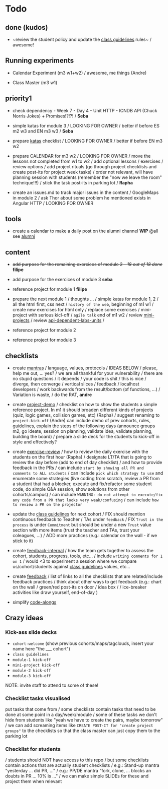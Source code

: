 # Todo

## done (kudos)

- ~review the student policy and update the [class guidelines](./bcn-webdev-guidelines.md) rules~
/ awesome!


## Running experiments

- Calendar Experiment (m3 w1+w2)
/ awesome, me things (Andre)

- Class Master (m3 w1)


## priority1

- check dependency - Week 7 - Day 4 - Unit HTTP - ICNDB API (Chuck Norris Jokes) + Promises!?!?!
/ **Seba**

- simple katas for module 3
/ LOOKING FOR OWNER
/ better if before ES m2 w3 and EN m3 w3
/ **Seba**

- prepare [katas](./katas.md) checklist
/ LOOKING FOR OWNER
/ better if before EN m3 w2

- prepare CALENDAR for m3 w2
/ LOOKING FOR OWNER
/ move the lessons not completed from w1 to w2
/ add optional lessons / exercises / review options
/ add project rituals (go through project checklists and create post-its for project week tasks)
/ order not relevant, will have planning session with students (remember the "now we leave the room" technique!!!)
/ stick the task post-its in parking lot
/ **Rapha**

- create an issues.md to track major issues in the content
/ GoogleMaps in module 2
/ ask Thor about some problem he mentioned exists in Angular HTTP
/ LOOKING FOR OWNER



## tools

- create a calendar to make a daily post on the alumni channel
**WIP** @all see [alumni](./alumni.md)


## content

- ~~add purpose for the remaining exercices of module 2 - *18 out of 18 done*~~
**filipe**

- add purpose for the exercices of module 3
**seba**

- reference project for module 1
**filipe**

- prepare the next module 1
/ thoughts ...
/ simple katas for module 1, 2
/ all the html first, css next
/ `history of the web`, beginning of m1 w1
/ create new exercises for html only
/ replace some exercises
/ mini-project with serious kicl-off
/ `agile talk` end of m1 w2
/ review [mini-projects](./mini-projects.md)
/ review [api-dependent-labs-units](./api-dependent-labs-units.md)
/

- reference project for module 2

- reference project for module 3



## checklists

- create [mantras](./mantras.md)
/ language, values, protocols
/ IDEAS BELOW
/ please, help me out, ... yes?
/ we are all thankful for your vulnerability
/ there are no stupid questions
/ it depends
/ your code is shit
/ this is nice
/ diverge, then converge
/ vertical slices
/ feedback
/ localhost developers
/ work backwards from the result/bottom (of functions, ...)
/ Variation is waste,
/ do the RAT,
**andre**

- create [project-demo](./project-demo.md)
/ checklist on how to show the students a simple reference project. In m1 it should broaden different kinds of projects (quiz, logic games, collision games, etc) (Rapha)
/ suggest renaming to `project-kick-off` (Andre) can include demo of prev cohorts, rules, guidelines, explain the steps of the following days (announce groups m2, go ideate, session on planning, validate idea, validate planning, building the board)
/ prepare a slide deck for the students to kick-off in style and effectively?

- create [exercise-review](./exercise-review.md)
/ how to review the daily exercise with the students on the first hour (Rapha)
/ designate LT/TA that is going to review the day before (add to end of day checklist)
/ and how to provide feedback in the PRs
/ can include `start by showing all PR and comments to ALL students`
/ can include `pick which strategy to use` and enumerate some strategies (live coding from scratch, review a PR from a student that had a blocker, execute and fix/refactor some student code, do simple Q&A session, show solutions from other cohorts/campus)
/ can include `WARNING: do not attempt to execute/fix any code from a PR that looks very weak/confusing`
/ can include `how to review a PR on the projector`

- update the [class guidelines](./bcn-webdev-guidelines.md) for next cohort
/ FIX should mention continuous feedback to Teacher / TAs under `feedback`
/ FIX `Trust in the process` is under `Commitment` but should be under a new `Trust` value section with more items (trust the teacher and TAs, trust your coleagues, ...)
/ ADD more practices (e.g.: calendar on the wall - if we stick to it)

- create [feedback-internal](./feedback-internal.md)
/ how the team gets together to assess the cohort, students, progress, tools, etc...
/ include `writing comments for 1 on 1`
/ would <3 to experiment a session where we compare us/cohort/students against [class guidelines](./bcn-webdev-guidelines.md) values, etc...

- create [feedback](./feedback.md)
/ list of links to all the checklists that are related/include feedback practices
/ think about other ways to get feedback (e.g.: chart on the wall / green/red post-its on door / idea box / / ice-breaker activities like draw yourself, end-of-day )

- simplify [code-alongs](./code-alongs.md)




## Crazy ideas


### Kick-ass slide decks

- `cohort-welcome` (show previous cohorts/maps/tagclouds, insert your name here "the ___ cohort")
- `class guidelines`
- `module-1 kick-off`
- `mini-project kick-off`
- `module-2 kick-off`
- `module-3 kick-off`

NOTE: invite staff to attend to some of these!

### Checklist tasks visualised

put tasks that come from
/ some checklists contain tasks that need to be done at some point in a day/week/module
/ some of these tasks we don't hide from students like "yeah we have to create the pairs, maybe tomorrow"
/ we can add screaming items like `CREATE POST-IT for "create project groups"` to the checklists so that the class master can just copy them to the parking lot

### Checklist for students

/ students should NOT have access to this repo
/ but some checklists contain actions that are actually student checklists
/ e.g.: Stand-up mantra "yesterday ... did PR, ..."
/ e.g.: PP/DE mantra "fork, clone, ... blocks an doubts in PR ... 10% is ..."
/ we can make simple SLIDEs for these and project them when relevant
